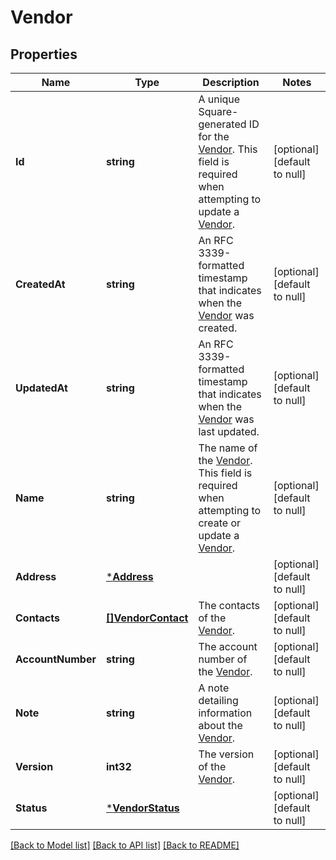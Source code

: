 # Vendor

## Properties
Name | Type | Description | Notes
------------ | ------------- | ------------- | -------------
**Id** | **string** | A unique Square-generated ID for the [Vendor](entity:Vendor). This field is required when attempting to update a [Vendor](entity:Vendor). | [optional] [default to null]
**CreatedAt** | **string** | An RFC 3339-formatted timestamp that indicates when the [Vendor](entity:Vendor) was created. | [optional] [default to null]
**UpdatedAt** | **string** | An RFC 3339-formatted timestamp that indicates when the [Vendor](entity:Vendor) was last updated. | [optional] [default to null]
**Name** | **string** | The name of the [Vendor](entity:Vendor). This field is required when attempting to create or update a [Vendor](entity:Vendor). | [optional] [default to null]
**Address** | [***Address**](Address.md) |  | [optional] [default to null]
**Contacts** | [**[]VendorContact**](VendorContact.md) | The contacts of the [Vendor](entity:Vendor). | [optional] [default to null]
**AccountNumber** | **string** | The account number of the [Vendor](entity:Vendor). | [optional] [default to null]
**Note** | **string** | A note detailing information about the [Vendor](entity:Vendor). | [optional] [default to null]
**Version** | **int32** | The version of the [Vendor](entity:Vendor). | [optional] [default to null]
**Status** | [***VendorStatus**](VendorStatus.md) |  | [optional] [default to null]

[[Back to Model list]](../README.md#documentation-for-models) [[Back to API list]](../README.md#documentation-for-api-endpoints) [[Back to README]](../README.md)

